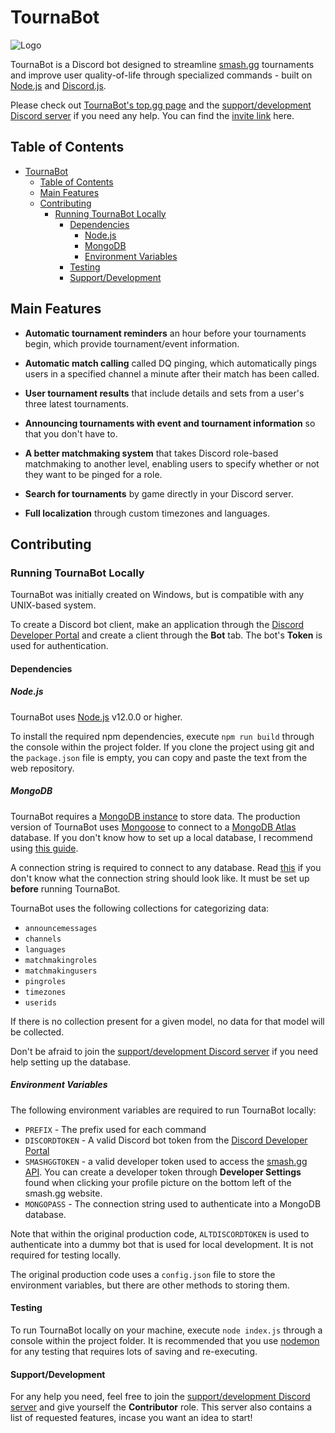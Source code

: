 # TournaBot

![Logo](https://i.imgur.com/UN1gKXO.png)

TournaBot is a Discord bot designed to streamline [smash.gg](https://smash.gg/) tournaments and improve user quality-of-life through specialized commands - built on [Node.js](https://nodejs.org/en/) and [Discord.js](https://discord.js.org/#/).

Please check out [TournaBot's top.gg page](https://top.gg/bot/719283403698077708) and the [support/development Discord server](https://discord.gg/ssYPUk6Snc) if you need any help. You can find the [invite link](https://discord.com/oauth2/authorize?client_id=719283403698077708&scope=bot&permissions=268659832) here.

## Table of Contents

- [TournaBot](#tournabot)
  - [Table of Contents](#table-of-contents)
  - [Main Features](#main-features)
  - [Contributing](#contributing)
    - [Running TournaBot Locally](#running-tournabot-locally)
      - [Dependencies](#dependencies)
        - [Node.js](#nodejs)
        - [MongoDB](#mongodb)
        - [Environment Variables](#environment-variables)
      - [Testing](#testing)
      - [Support/Development](#supportdevelopment)

## Main Features

- **Automatic tournament reminders** an hour before your tournaments begin, which provide tournament/event information.

- **Automatic match calling** called DQ pinging, which automatically pings users in a specified channel a minute after their match has been called.

- **User tournament results** that include details and sets from a user's three latest tournaments.

- **Announcing tournaments with event and tournament information** so that you don't have to.

- **A better matchmaking system** that takes Discord role-based matchmaking to another level, enabling users to specify whether or not they want to be pinged for a role.

- **Search for tournaments** by game directly in your Discord server.

- **Full localization** through custom timezones and languages.

## Contributing

### Running TournaBot Locally

TournaBot was initially created on Windows, but is compatible with any UNIX-based system.

To create a Discord bot client, make an application through the [Discord Developer Portal](https://discord.com/developers/applications) and create a client through the **Bot** tab. The bot's **Token** is used for authentication.

#### Dependencies

##### Node.js

TournaBot uses [Node.js](https://nodejs.org/en/) v12.0.0 or higher.

To install the required npm dependencies, execute `npm run build` through the console within the project folder. If you clone the project using git and the `package.json` file is empty, you can copy and paste the text from the web repository.

##### MongoDB

TournaBot requires a [MongoDB instance](https://www.mongodb.com/basics/create-database) to store data. The production version of TournaBot uses [Mongoose](https://mongoosejs.com/) to connect to a [MongoDB Atlas](https://www.mongodb.com/cloud/atlas) database. If you don't know how to set up a local database, I recommend using [this guide](https://zellwk.com/blog/local-mongodb/).

A connection string is required to connect to any database. Read [this](https://mongoosejs.com/docs/connections.html) if you don't know what the connection string should look like. It must be set up **before** running TournaBot. 

TournaBot uses the following collections for categorizing data:

- `announcemessages`
- `channels`
- `languages`
- `matchmakingroles`
- `matchmakingusers`
- `pingroles`
- `timezones`
- `userids`

If there is no collection present for a given model, no data for that model will be collected.

Don't be afraid to join the [support/development Discord server](https://discord.gg/ssYPUk6Snc) if you need help setting up the database.

##### Environment Variables

The following environment variables are required to run TournaBot locally:

- `PREFIX` - The prefix used for each command
- `DISCORDTOKEN` - A valid Discord bot token from the [Discord Developer Portal](https://discord.com/developers/applications)
- `SMASHGGTOKEN` - a valid developer token used to access the [smash.gg API](https://developer.smash.gg). You can create a developer token through **Developer Settings** found when clicking your profile picture on the bottom left of the smash.gg website.
- `MONGOPASS` - The connection string used to authenticate into a MongoDB database.

Note that within the original production code, `ALTDISCORDTOKEN` is used to authenticate into a dummy bot that is used for local development. It is not required for testing locally.

The original production code uses a  `config.json` file to store the environment variables, but there are other methods to storing them.

#### Testing

To run TournaBot locally on your machine, execute `node index.js` through a console within the project folder. It is recommended that you use [nodemon](https://www.npmjs.com/package/nodemon) for any testing that requires lots of saving and re-executing.

#### Support/Development

For any help you need, feel free to join the [support/development Discord server](https://discord.gg/ssYPUk6Snc) and give yourself the **Contributor** role. This server also contains a list of requested features, incase you want an idea to start!
